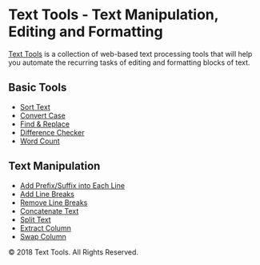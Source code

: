 # Text Tools - Text Manipulation, Editing and Formatting

[Text Tools](https://texttools.org) is a collection of web-based text processing tools that will help you automate the recurring tasks of editing and formatting blocks of text.

## Basic Tools
* [Sort Text](https://texttools.org/sort-text)
* [Convert Case](https://texttools.org/convert-case)
* [Find & Replace](https://texttools.org/find-and-replace)
* [Difference Checker](https://texttools.org/difference-checker)
* [Word Count](https://texttools.org/difference-checker)

## Text Manipulation
* [Add Prefix/Suffix into Each Line](https://texttools.org/add-prefix-suffix)
* [Add Line Breaks](https://texttools.org/add-line-breaks)
* [Remove Line Breaks](https://texttools.org/remove-line-breaks)
* [Concatenate Text](https://texttools.org/concatenate-text)
* [Split Text](https://texttools.org/split-text)
* [Extract Column](https://texttools.org/extract-column)
* [Swap Column](https://texttools.org/swap-columns)

© 2018 Text Tools. All Rights Reserved.
